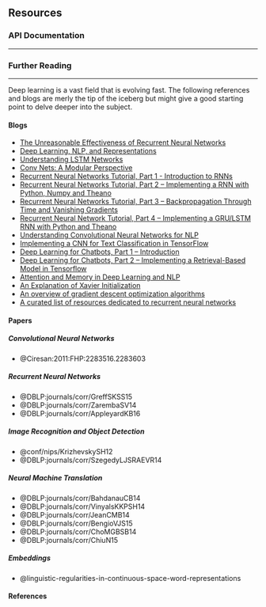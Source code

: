 ## Resources

### API Documentation
***

### Further Reading
***

Deep learning is a vast field that is evolving fast. The following references and blogs are merly the tip of the iceberg but might give a good starting point to delve deeper into the subject.

#### Blogs

 - [The Unreasonable Effectiveness of Recurrent Neural Networks](http://karpathy.github.io/2015/05/21/rnn-effectiveness/)
 - [Deep Learning, NLP, and Representations](http://colah.github.io/posts/2014-07-NLP-RNNs-Representations/)
 - [Understanding LSTM Networks](http://colah.github.io/posts/2015-08-Understanding-LSTMs/)
 - [Conv Nets: A Modular Perspective](http://colah.github.io/posts/2014-07-Conv-Nets-Modular/)
 - [Recurrent Neural Networks Tutorial, Part 1 - Introduction to RNNs](http://www.wildml.com/2015/09/recurrent-neural-networks-tutorial-part-1-introduction-to-rnns/)
 - [Recurrent Neural Networks Tutorial, Part 2 – Implementing a RNN with Python, Numpy and Theano](http://www.wildml.com/2015/09/recurrent-neural-networks-tutorial-part-2-implementing-a-language-model-rnn-with-python-numpy-and-theano/)
 - [Recurrent Neural Networks Tutorial, Part 3 – Backpropagation Through Time and Vanishing Gradients](http://www.wildml.com/2015/10/recurrent-neural-networks-tutorial-part-3-backpropagation-through-time-and-vanishing-gradients/)
 - [Recurrent Neural Network Tutorial, Part 4 – Implementing a GRU/LSTM RNN with Python and Theano](http://www.wildml.com/2015/10/recurrent-neural-network-tutorial-part-4-implementing-a-grulstm-rnn-with-python-and-theano/)
 - [Understanding Convolutional Neural Networks for NLP](http://www.wildml.com/2015/11/understanding-convolutional-neural-networks-for-nlp/)
 - [Implementing a CNN for Text Classification in TensorFlow](http://www.wildml.com/2015/12/implementing-a-cnn-for-text-classification-in-tensorflow/)
 - [Deep Learning for Chatbots, Part 1 – Introduction](http://www.wildml.com/2016/04/deep-learning-for-chatbots-part-1-introduction/)
 - [Deep Learning for Chatbots, Part 2 – Implementing a Retrieval-Based Model in Tensorflow](http://www.wildml.com/2016/07/deep-learning-for-chatbots-2-retrieval-based-model-tensorflow/)
 - [Attention and Memory in Deep Learning and NLP](http://www.wildml.com/2016/01/attention-and-memory-in-deep-learning-and-nlp/)
 - [An Explanation of Xavier Initialization](http://andyljones.tumblr.com/post/110998971763/an-explanation-of-xavier-initialization)
 - [An overview of gradient descent optimization algorithms](http://sebastianruder.com/optimizing-gradient-descent/)
 - [A curated list of resources dedicated to recurrent neural networks](https://github.com/kjw0612/awesome-rnn)

#### Papers

##### Convolutional Neural Networks

 - @Ciresan:2011:FHP:2283516.2283603
 
##### Recurrent Neural Networks

 - @DBLP:journals/corr/GreffSKSS15
 - @DBLP:journals/corr/ZarembaSV14
 - @DBLP:journals/corr/AppleyardKB16

##### Image Recognition and Object Detection

 - @conf/nips/KrizhevskySH12
 - @DBLP:journals/corr/SzegedyLJSRAEVR14
 
##### Neural Machine Translation

 - @DBLP:journals/corr/BahdanauCB14
 - @DBLP:journals/corr/VinyalsKKPSH14
 - @DBLP:journals/corr/JeanCMB14
 - @DBLP:journals/corr/BengioVJS15
 - @DBLP:journals/corr/ChoMGBSB14
 - @DBLP:journals/corr/ChiuN15
 
##### Embeddings 

 - @linguistic-regularities-in-continuous-space-word-representations
  
#### References